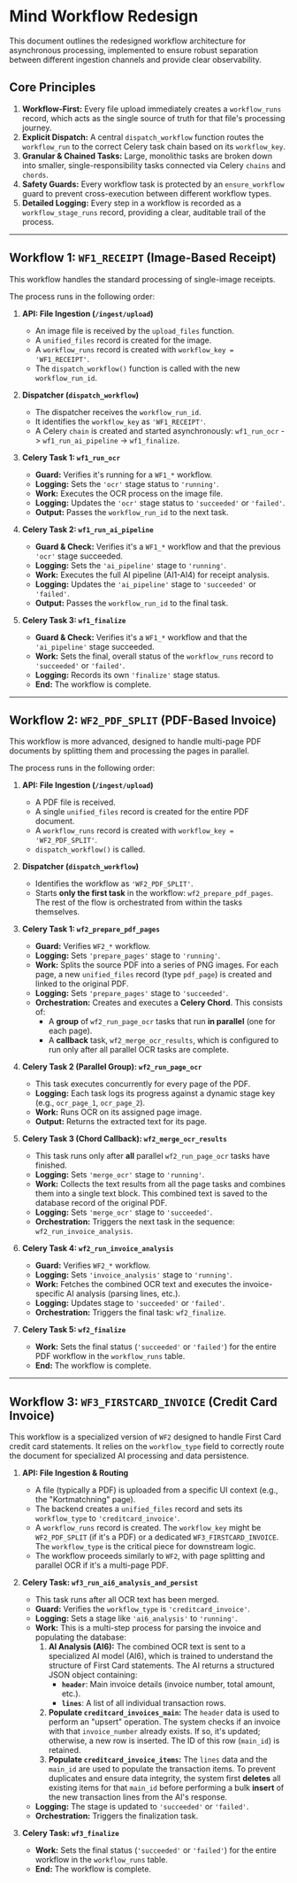 # Mind Workflow Redesign

This document outlines the redesigned workflow architecture for asynchronous processing, implemented to ensure robust separation between different ingestion channels and provide clear observability.

## Core Principles

1.  **Workflow-First:** Every file upload immediately creates a `workflow_runs` record, which acts as the single source of truth for that file's processing journey.
2.  **Explicit Dispatch:** A central `dispatch_workflow` function routes the `workflow_run` to the correct Celery task chain based on its `workflow_key`.
3.  **Granular & Chained Tasks:** Large, monolithic tasks are broken down into smaller, single-responsibility tasks connected via Celery `chains` and `chords`.
4.  **Safety Guards:** Every workflow task is protected by an `ensure_workflow` guard to prevent cross-execution between different workflow types.
5.  **Detailed Logging:** Every step in a workflow is recorded as a `workflow_stage_runs` record, providing a clear, auditable trail of the process.

---

## Workflow 1: `WF1_RECEIPT` (Image-Based Receipt)

This workflow handles the standard processing of single-image receipts.

The process runs in the following order:

1.  **API: File Ingestion (`/ingest/upload`)**
    *   An image file is received by the `upload_files` function.
    *   A `unified_files` record is created for the image.
    *   A `workflow_runs` record is created with `workflow_key = 'WF1_RECEIPT'`.
    *   The `dispatch_workflow()` function is called with the new `workflow_run_id`.

2.  **Dispatcher (`dispatch_workflow`)**
    *   The dispatcher receives the `workflow_run_id`.
    *   It identifies the `workflow_key` as `'WF1_RECEIPT'`.
    *   A Celery `chain` is created and started asynchronously: `wf1_run_ocr` -> `wf1_run_ai_pipeline` -> `wf1_finalize`.

3.  **Celery Task 1: `wf1_run_ocr`**
    *   **Guard:** Verifies it's running for a `WF1_*` workflow.
    *   **Logging:** Sets the `'ocr'` stage status to `'running'`.
    *   **Work:** Executes the OCR process on the image file.
    *   **Logging:** Updates the `'ocr'` stage status to `'succeeded'` or `'failed'`.
    *   **Output:** Passes the `workflow_run_id` to the next task.

4.  **Celery Task 2: `wf1_run_ai_pipeline`**
    *   **Guard & Check:** Verifies it's a `WF1_*` workflow and that the previous `'ocr'` stage succeeded.
    *   **Logging:** Sets the `'ai_pipeline'` stage to `'running'`.
    *   **Work:** Executes the full AI pipeline (AI1-AI4) for receipt analysis.
    *   **Logging:** Updates the `'ai_pipeline'` stage to `'succeeded'` or `'failed'`.
    *   **Output:** Passes the `workflow_run_id` to the final task.

5.  **Celery Task 3: `wf1_finalize`**
    *   **Guard & Check:** Verifies it's a `WF1_*` workflow and that the `'ai_pipeline'` stage succeeded.
    *   **Work:** Sets the final, overall status of the `workflow_runs` record to `'succeeded'` or `'failed'`.
    *   **Logging:** Records its own `'finalize'` stage status.
    *   **End:** The workflow is complete.

---

## Workflow 2: `WF2_PDF_SPLIT` (PDF-Based Invoice)

This workflow is more advanced, designed to handle multi-page PDF documents by splitting them and processing the pages in parallel.

The process runs in the following order:

1.  **API: File Ingestion (`/ingest/upload`)**
    *   A PDF file is received.
    *   A single `unified_files` record is created for the entire PDF document.
    *   A `workflow_runs` record is created with `workflow_key = 'WF2_PDF_SPLIT'`.
    *   `dispatch_workflow()` is called.

2.  **Dispatcher (`dispatch_workflow`)**
    *   Identifies the workflow as `'WF2_PDF_SPLIT'`.
    *   Starts **only the first task** in the workflow: `wf2_prepare_pdf_pages`. The rest of the flow is orchestrated from within the tasks themselves.

3.  **Celery Task 1: `wf2_prepare_pdf_pages`**
    *   **Guard:** Verifies `WF2_*` workflow.
    *   **Logging:** Sets `'prepare_pages'` stage to `'running'`.
    *   **Work:** Splits the source PDF into a series of PNG images. For each page, a new `unified_files` record (type `pdf_page`) is created and linked to the original PDF.
    *   **Logging:** Sets `'prepare_pages'` stage to `'succeeded'`.
    *   **Orchestration:** Creates and executes a **Celery Chord**. This consists of:
        *   A **group** of `wf2_run_page_ocr` tasks that run **in parallel** (one for each page).
        *   A **callback** task, `wf2_merge_ocr_results`, which is configured to run only after all parallel OCR tasks are complete.

4.  **Celery Task 2 (Parallel Group): `wf2_run_page_ocr`**
    *   This task executes concurrently for every page of the PDF.
    *   **Logging:** Each task logs its progress against a dynamic stage key (e.g., `ocr_page_1`, `ocr_page_2`).
    *   **Work:** Runs OCR on its assigned page image.
    *   **Output:** Returns the extracted text for its page.

5.  **Celery Task 3 (Chord Callback): `wf2_merge_ocr_results`**
    *   This task runs only after **all** parallel `wf2_run_page_ocr` tasks have finished.
    *   **Logging:** Sets `'merge_ocr'` stage to `'running'`.
    *   **Work:** Collects the text results from all the page tasks and combines them into a single text block. This combined text is saved to the database record of the original PDF.
    *   **Logging:** Sets `'merge_ocr'` stage to `'succeeded'`.
    *   **Orchestration:** Triggers the next task in the sequence: `wf2_run_invoice_analysis`.

6.  **Celery Task 4: `wf2_run_invoice_analysis`**
    *   **Guard:** Verifies `WF2_*` workflow.
    *   **Logging:** Sets `'invoice_analysis'` stage to `'running'`.
    *   **Work:** Fetches the combined OCR text and executes the invoice-specific AI analysis (parsing lines, etc.).
    *   **Logging:** Updates stage to `'succeeded'` or `'failed'`.
    *   **Orchestration:** Triggers the final task: `wf2_finalize`.

7.  **Celery Task 5: `wf2_finalize`**
    *   **Work:** Sets the final status (`'succeeded'` or `'failed'`) for the entire PDF workflow in the `workflow_runs` table.
    *   **End:** The workflow is complete.

---

## Workflow 3: `WF3_FIRSTCARD_INVOICE` (Credit Card Invoice)

This workflow is a specialized version of `WF2` designed to handle First Card credit card statements. It relies on the `workflow_type` field to correctly route the document for specialized AI processing and data persistence.

1.  **API: File Ingestion & Routing**
    *   A file (typically a PDF) is uploaded from a specific UI context (e.g., the "Kortmatchning" page).
    *   The backend creates a `unified_files` record and sets its `workflow_type` to `'creditcard_invoice'`.
    *   A `workflow_runs` record is created. The `workflow_key` might be `WF2_PDF_SPLIT` (if it's a PDF) or a dedicated `WF3_FIRSTCARD_INVOICE`. The `workflow_type` is the critical piece for downstream logic.
    *   The workflow proceeds similarly to `WF2`, with page splitting and parallel OCR if it's a multi-page PDF.

2.  **Celery Task: `wf3_run_ai6_analysis_and_persist`**
    *   This task runs after all OCR text has been merged.
    *   **Guard:** Verifies the `workflow_type` is `'creditcard_invoice'`.
    *   **Logging:** Sets a stage like `'ai6_analysis'` to `'running'`.
    *   **Work:** This is a multi-step process for parsing the invoice and populating the database:
        1.  **AI Analysis (AI6):** The combined OCR text is sent to a specialized AI model (AI6), which is trained to understand the structure of First Card statements. The AI returns a structured JSON object containing:
            *   **`header`**: Main invoice details (invoice number, total amount, etc.).
            *   **`lines`**: A list of all individual transaction rows.
        2.  **Populate `creditcard_invoices_main`:** The `header` data is used to perform an "upsert" operation. The system checks if an invoice with that `invoice_number` already exists. If so, it's updated; otherwise, a new row is inserted. The ID of this row (`main_id`) is retained.
        3.  **Populate `creditcard_invoice_items`:** The `lines` data and the `main_id` are used to populate the transaction items. To prevent duplicates and ensure data integrity, the system first **deletes** all existing items for that `main_id` before performing a bulk **insert** of the new transaction lines from the AI's response.
    *   **Logging:** The stage is updated to `'succeeded'` or `'failed'`.
    *   **Orchestration:** Triggers the finalization task.

3.  **Celery Task: `wf3_finalize`**
    *   **Work:** Sets the final status (`'succeeded'` or `'failed'`) for the entire workflow in the `workflow_runs` table.
    *   **End:** The workflow is complete.